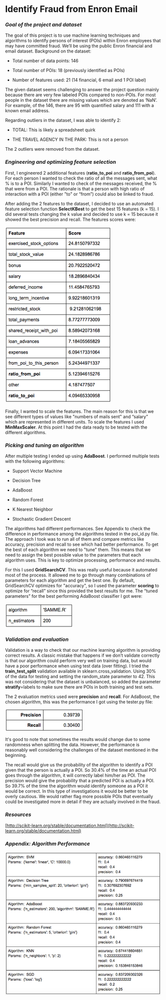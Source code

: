 # Identify Fraud from Enron Email

### *Goal of the project and dataset*

The goal of this project is to use machine learning techniques and algorithms to identify persons of interest (POIs) within Enron employees that may have committed fraud. We’ll be using the public Enron financial and email dataset. Background on the dataset:

* Total number of data points: 146

* Total number of POIs: 18 (previously identified as POIs)

* Number of features used: 21 (14 financial, 6 email and 1 POI label)

The given dataset seems challenging to answer the project question mainly because there are very few labeled POIs compared to non-POIs. For most people in the dataset there are missing values which are denoted as ‘NaN’. For example, of the 146, there are 95 with quantified salary and 111 with a known email address.

Regarding outliers in the dataset, I was able to identify 2:

* TOTAL: This is likely a spreadsheet quirk

* THE TRAVEL AGENCY IN THE PARK: This is not a person

The 2 outliers were removed from the dataset.  

### *Engineering and optimizing feature selection*

First, I engineered 2 additional features (**ratio_to_poi** and **ratio_from_poi**). For each person I wanted to check the ratio of all the messages sent, what % is to a POI. Similarly I wanted to check of the messages received, the % that were from a POI. The rationale is that a person with high ratio of interaction with a POI (either "to" or “from”) could also be linked to fraud. 

After adding the 2 features to the dataset, I decided to use an automated feature selection function **SelectKBest** to get the best 15 features (k = 15). I did several tests changing the k value and decided to use k = 15 because it showed the best precision and recall. The features scores were:

![image alt text](img/image_0.png)

Finally, I wanted to scale the features. The main reason for this is that we see different types of values like "numbers of mails sent" and “salary” which are represented in different units. To scale the features I used **MinMaxScaler**. At this point I had the data ready to be tested with the different algorithms.  

### *Picking and tuning an algorithm*

After multiple testing I ended up using **AdaBoost**. I performed multiple tests with the following algorithms:

* Support Vector Machine

* Decision Tree

* AdaBoost

* Random Forest

* K Nearest Neighbor

* Stochastic Gradient Descent

The algorithms had different performances. See Appendix to check the difference in performance among the algorithms tested in the poi_id.py file. The approach I took was to run all of them and compare metrics like accuracy, precision and recall to see which had better performance. To get the best of each algorithm we need to "tune" them. This means that we need to assign the best possible value to the parameters that each algorithm uses. This is key to optimize processing, performance and results. 

For this I used **GridSearchCV**. This was really useful because it automated most of the process. It allowed me to go through many combinations of parameters for each algorithm and get the best one. By default, GridSearchCV optimizes for "accuracy", so I used the parameter **scoring** to optimize for “recall” since this provided the best results for me. The “tuned parameters” for the best performing AdaBoost classifier I got were:

![image alt text](img/image_1.png)

### *Validation and evaluation*

Validation is a way to check that our machine learning algorithm is providing correct results. A classic mistake that happens if we don’t validate correctly is that our algorithm could perform very well on training data, but would have a poor performance when using test data (over fitting). I tried the **train_test_split** validation available in sklearn.cross_validation. Using 30% of the data for testing and setting the random_state parameter to 42. This was not considering that the dataset is unbalanced, so added the parameter **stratify**=labels to make sure there are POIs in both training and test sets.

The 2 evaluation metrics used were **precision** and **recall**. For AdaBoost, the chosen algorithm, this was the performance I got using the tester.py file:

![image alt text](img/image_2.png)

It's good to note that sometimes the results would change due to some randomness when splitting the data. However, the performance is reasonably well considering the challenges of the dataset mentioned in the beginning. 

The recall would give us the probability of the algorithm to identify a POI given that the person is actually a POI. So 30.4% of the time an actual POI goes through the algorithm, it will correctly label him/her as POI. The precision would give the probability that a predicted POI is actually a POI. So 39.7% of the time the algorithm would identify someone as a POI it would be correct. In this type of investigations it would be better to be overly cautious. We would rather flag more possible POIs that eventually could be investigated more in detail if they are actually involved in the fraud.

### *Resources*

[http://scikit-learn.org/stable/documentation.html](http://scikit-learn.org/stable/documentation.html)

### *Appendix: Algorithm Performance*

![image alt text](img/image_3.png)

